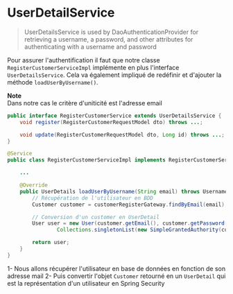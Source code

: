 # UserDetailService

> UserDetailsService is used by DaoAuthenticationProvider for retrieving a username, a password, and other attributes for authenticating with a username and password 

Pour assurer l'authentification il faut que notre classe `RegisterCustomerServiceImpl` implémente en plus l'interface `UserDetailsService`. Cela va également impliqué de redéfinir et d'ajouter la méthode `loadUserByUsername()`.

**Note**  
Dans notre cas le critère d'uniticité est l'adresse email

```java
public interface RegisterCustomerService extends UserDetailsService {
	void register(RegisterCustomerRequestModel dto) throws ...;

	void update(RegisterCustomerRequestModel dto, Long id) throws ...;
}

```

```java
@Service
public class RegisterCustomerServiceImpl implements RegisterCustomerService {

	...

	@Override
	public UserDetails loadUserByUsername(String email) throws UsernameNotFoundException {
        // Récupération de l'utilisateur en BDD
		Customer customer = customerRegisterGateway.findByEmail(email);

		// Conversion d'un customer en UserDetail
		User user = new User(customer.getEmail(), customer.getPassword(),
				Collections.singletonList(new SimpleGrantedAuthority(customer.getRole().name())));

		return user;
	}
}
```

1- Nous allons récupérer l'utilisateur en base de données en fonction de son adresse mail
2- Puis convertir l'objet `Customer` retourné en un `UserDetail` qui est la représentation d'un utilisateur en Spring Security